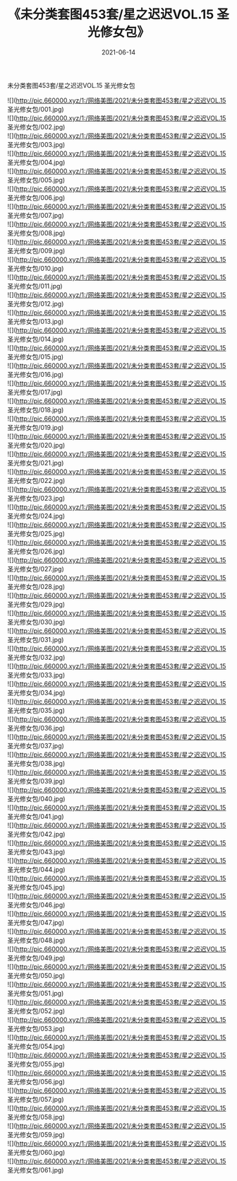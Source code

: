 ﻿---
layout: post
title:  《未分类套图453套/星之迟迟VOL.15 圣光修女包》
date:   2021-06-14
img: http://pic.660000.xyz/1:/网络美图/2021/未分类套图453套/星之迟迟VOL.15 圣光修女包/000.jpg
categories: [美女, 清纯, 唯美]
---

未分类套图453套/星之迟迟VOL.15 圣光修女包

 ![](http://pic.660000.xyz/1:/网络美图/2021/未分类套图453套/星之迟迟VOL.15 圣光修女包/001.jpg) <br>![](http://pic.660000.xyz/1:/网络美图/2021/未分类套图453套/星之迟迟VOL.15 圣光修女包/002.jpg) <br>![](http://pic.660000.xyz/1:/网络美图/2021/未分类套图453套/星之迟迟VOL.15 圣光修女包/003.jpg) <br>![](http://pic.660000.xyz/1:/网络美图/2021/未分类套图453套/星之迟迟VOL.15 圣光修女包/004.jpg) <br>![](http://pic.660000.xyz/1:/网络美图/2021/未分类套图453套/星之迟迟VOL.15 圣光修女包/005.jpg) <br>![](http://pic.660000.xyz/1:/网络美图/2021/未分类套图453套/星之迟迟VOL.15 圣光修女包/006.jpg) <br>![](http://pic.660000.xyz/1:/网络美图/2021/未分类套图453套/星之迟迟VOL.15 圣光修女包/007.jpg) <br>![](http://pic.660000.xyz/1:/网络美图/2021/未分类套图453套/星之迟迟VOL.15 圣光修女包/008.jpg) <br>![](http://pic.660000.xyz/1:/网络美图/2021/未分类套图453套/星之迟迟VOL.15 圣光修女包/009.jpg) <br>![](http://pic.660000.xyz/1:/网络美图/2021/未分类套图453套/星之迟迟VOL.15 圣光修女包/010.jpg) <br>![](http://pic.660000.xyz/1:/网络美图/2021/未分类套图453套/星之迟迟VOL.15 圣光修女包/011.jpg) <br>![](http://pic.660000.xyz/1:/网络美图/2021/未分类套图453套/星之迟迟VOL.15 圣光修女包/012.jpg) <br>![](http://pic.660000.xyz/1:/网络美图/2021/未分类套图453套/星之迟迟VOL.15 圣光修女包/013.jpg) <br>![](http://pic.660000.xyz/1:/网络美图/2021/未分类套图453套/星之迟迟VOL.15 圣光修女包/014.jpg) <br>![](http://pic.660000.xyz/1:/网络美图/2021/未分类套图453套/星之迟迟VOL.15 圣光修女包/015.jpg) <br>![](http://pic.660000.xyz/1:/网络美图/2021/未分类套图453套/星之迟迟VOL.15 圣光修女包/016.jpg) <br>![](http://pic.660000.xyz/1:/网络美图/2021/未分类套图453套/星之迟迟VOL.15 圣光修女包/017.jpg) <br>![](http://pic.660000.xyz/1:/网络美图/2021/未分类套图453套/星之迟迟VOL.15 圣光修女包/018.jpg) <br>![](http://pic.660000.xyz/1:/网络美图/2021/未分类套图453套/星之迟迟VOL.15 圣光修女包/019.jpg) <br>![](http://pic.660000.xyz/1:/网络美图/2021/未分类套图453套/星之迟迟VOL.15 圣光修女包/020.jpg) <br>![](http://pic.660000.xyz/1:/网络美图/2021/未分类套图453套/星之迟迟VOL.15 圣光修女包/021.jpg) <br>![](http://pic.660000.xyz/1:/网络美图/2021/未分类套图453套/星之迟迟VOL.15 圣光修女包/022.jpg) <br>![](http://pic.660000.xyz/1:/网络美图/2021/未分类套图453套/星之迟迟VOL.15 圣光修女包/023.jpg) <br>![](http://pic.660000.xyz/1:/网络美图/2021/未分类套图453套/星之迟迟VOL.15 圣光修女包/024.jpg) <br>![](http://pic.660000.xyz/1:/网络美图/2021/未分类套图453套/星之迟迟VOL.15 圣光修女包/025.jpg) <br>![](http://pic.660000.xyz/1:/网络美图/2021/未分类套图453套/星之迟迟VOL.15 圣光修女包/026.jpg) <br>![](http://pic.660000.xyz/1:/网络美图/2021/未分类套图453套/星之迟迟VOL.15 圣光修女包/027.jpg) <br>![](http://pic.660000.xyz/1:/网络美图/2021/未分类套图453套/星之迟迟VOL.15 圣光修女包/028.jpg) <br>![](http://pic.660000.xyz/1:/网络美图/2021/未分类套图453套/星之迟迟VOL.15 圣光修女包/029.jpg) <br>![](http://pic.660000.xyz/1:/网络美图/2021/未分类套图453套/星之迟迟VOL.15 圣光修女包/030.jpg) <br>![](http://pic.660000.xyz/1:/网络美图/2021/未分类套图453套/星之迟迟VOL.15 圣光修女包/031.jpg) <br>![](http://pic.660000.xyz/1:/网络美图/2021/未分类套图453套/星之迟迟VOL.15 圣光修女包/032.jpg) <br>![](http://pic.660000.xyz/1:/网络美图/2021/未分类套图453套/星之迟迟VOL.15 圣光修女包/033.jpg) <br>![](http://pic.660000.xyz/1:/网络美图/2021/未分类套图453套/星之迟迟VOL.15 圣光修女包/034.jpg) <br>![](http://pic.660000.xyz/1:/网络美图/2021/未分类套图453套/星之迟迟VOL.15 圣光修女包/035.jpg) <br>![](http://pic.660000.xyz/1:/网络美图/2021/未分类套图453套/星之迟迟VOL.15 圣光修女包/036.jpg) <br>![](http://pic.660000.xyz/1:/网络美图/2021/未分类套图453套/星之迟迟VOL.15 圣光修女包/037.jpg) <br>![](http://pic.660000.xyz/1:/网络美图/2021/未分类套图453套/星之迟迟VOL.15 圣光修女包/038.jpg) <br>![](http://pic.660000.xyz/1:/网络美图/2021/未分类套图453套/星之迟迟VOL.15 圣光修女包/039.jpg) <br>![](http://pic.660000.xyz/1:/网络美图/2021/未分类套图453套/星之迟迟VOL.15 圣光修女包/040.jpg) <br>![](http://pic.660000.xyz/1:/网络美图/2021/未分类套图453套/星之迟迟VOL.15 圣光修女包/041.jpg) <br>![](http://pic.660000.xyz/1:/网络美图/2021/未分类套图453套/星之迟迟VOL.15 圣光修女包/042.jpg) <br>![](http://pic.660000.xyz/1:/网络美图/2021/未分类套图453套/星之迟迟VOL.15 圣光修女包/043.jpg) <br>![](http://pic.660000.xyz/1:/网络美图/2021/未分类套图453套/星之迟迟VOL.15 圣光修女包/044.jpg) <br>![](http://pic.660000.xyz/1:/网络美图/2021/未分类套图453套/星之迟迟VOL.15 圣光修女包/045.jpg) <br>![](http://pic.660000.xyz/1:/网络美图/2021/未分类套图453套/星之迟迟VOL.15 圣光修女包/046.jpg) <br>![](http://pic.660000.xyz/1:/网络美图/2021/未分类套图453套/星之迟迟VOL.15 圣光修女包/047.jpg) <br>![](http://pic.660000.xyz/1:/网络美图/2021/未分类套图453套/星之迟迟VOL.15 圣光修女包/048.jpg) <br>![](http://pic.660000.xyz/1:/网络美图/2021/未分类套图453套/星之迟迟VOL.15 圣光修女包/049.jpg) <br>![](http://pic.660000.xyz/1:/网络美图/2021/未分类套图453套/星之迟迟VOL.15 圣光修女包/050.jpg) <br>![](http://pic.660000.xyz/1:/网络美图/2021/未分类套图453套/星之迟迟VOL.15 圣光修女包/051.jpg) <br>![](http://pic.660000.xyz/1:/网络美图/2021/未分类套图453套/星之迟迟VOL.15 圣光修女包/052.jpg) <br>![](http://pic.660000.xyz/1:/网络美图/2021/未分类套图453套/星之迟迟VOL.15 圣光修女包/053.jpg) <br>![](http://pic.660000.xyz/1:/网络美图/2021/未分类套图453套/星之迟迟VOL.15 圣光修女包/054.jpg) <br>![](http://pic.660000.xyz/1:/网络美图/2021/未分类套图453套/星之迟迟VOL.15 圣光修女包/055.jpg) <br>![](http://pic.660000.xyz/1:/网络美图/2021/未分类套图453套/星之迟迟VOL.15 圣光修女包/056.jpg) <br>![](http://pic.660000.xyz/1:/网络美图/2021/未分类套图453套/星之迟迟VOL.15 圣光修女包/057.jpg) <br>![](http://pic.660000.xyz/1:/网络美图/2021/未分类套图453套/星之迟迟VOL.15 圣光修女包/058.jpg) <br>![](http://pic.660000.xyz/1:/网络美图/2021/未分类套图453套/星之迟迟VOL.15 圣光修女包/059.jpg) <br>![](http://pic.660000.xyz/1:/网络美图/2021/未分类套图453套/星之迟迟VOL.15 圣光修女包/060.jpg) <br>![](http://pic.660000.xyz/1:/网络美图/2021/未分类套图453套/星之迟迟VOL.15 圣光修女包/061.jpg) <br>